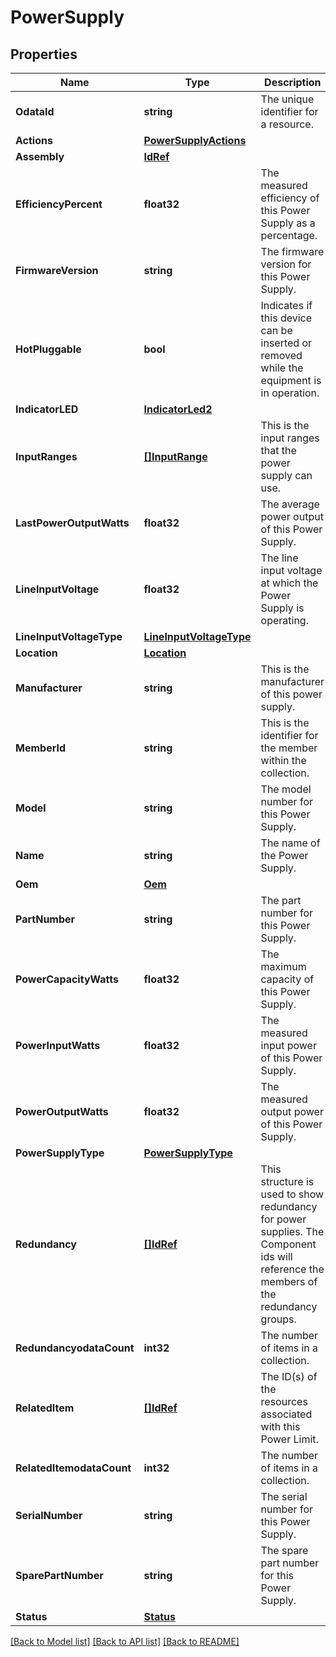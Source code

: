 # PowerSupply

## Properties
Name | Type | Description | Notes
------------ | ------------- | ------------- | -------------
**OdataId** | **string** | The unique identifier for a resource. | 
**Actions** | [**PowerSupplyActions**](PowerSupplyActions.md) |  | [optional] 
**Assembly** | [**IdRef**](idRef.md) |  | [optional] 
**EfficiencyPercent** | **float32** | The measured efficiency of this Power Supply as a percentage. | [optional] 
**FirmwareVersion** | **string** | The firmware version for this Power Supply. | [optional] 
**HotPluggable** | **bool** | Indicates if this device can be inserted or removed while the equipment is in operation. | [optional] 
**IndicatorLED** | [**IndicatorLed2**](IndicatorLED_2.md) |  | [optional] 
**InputRanges** | [**[]InputRange**](InputRange.md) | This is the input ranges that the power supply can use. | [optional] 
**LastPowerOutputWatts** | **float32** | The average power output of this Power Supply. | [optional] 
**LineInputVoltage** | **float32** | The line input voltage at which the Power Supply is operating. | [optional] 
**LineInputVoltageType** | [**LineInputVoltageType**](LineInputVoltageType.md) |  | [optional] 
**Location** | [**Location**](Location.md) |  | [optional] 
**Manufacturer** | **string** | This is the manufacturer of this power supply. | [optional] 
**MemberId** | **string** | This is the identifier for the member within the collection. | 
**Model** | **string** | The model number for this Power Supply. | [optional] 
**Name** | **string** | The name of the Power Supply. | [optional] 
**Oem** | [**Oem**](Oem.md) |  | [optional] 
**PartNumber** | **string** | The part number for this Power Supply. | [optional] 
**PowerCapacityWatts** | **float32** | The maximum capacity of this Power Supply. | [optional] 
**PowerInputWatts** | **float32** | The measured input power of this Power Supply. | [optional] 
**PowerOutputWatts** | **float32** | The measured output power of this Power Supply. | [optional] 
**PowerSupplyType** | [**PowerSupplyType**](PowerSupplyType.md) |  | [optional] 
**Redundancy** | [**[]IdRef**](idRef.md) | This structure is used to show redundancy for power supplies.  The Component ids will reference the members of the redundancy groups. | [optional] 
**RedundancyodataCount** | **int32** | The number of items in a collection. | [optional] 
**RelatedItem** | [**[]IdRef**](idRef.md) | The ID(s) of the resources associated with this Power Limit. | [optional] 
**RelatedItemodataCount** | **int32** | The number of items in a collection. | [optional] 
**SerialNumber** | **string** | The serial number for this Power Supply. | [optional] 
**SparePartNumber** | **string** | The spare part number for this Power Supply. | [optional] 
**Status** | [**Status**](Status.md) |  | [optional] 

[[Back to Model list]](../README.md#documentation-for-models) [[Back to API list]](../README.md#documentation-for-api-endpoints) [[Back to README]](../README.md)


